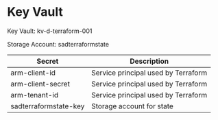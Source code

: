 # Key Vault

Key Vault: kv-d-terraform-001

Storage Account: sadterraformstate

| Secret                | Description                         |
| --------------------- | ----------------------------------- |
| arm-client-id         | Service principal used by Terraform |
| arm-client-secret     | Service principal used by Terraform |
| arm-tenant-id         | Service principal used by Terraform |
| sadterraformstate-key | Storage account for state           |
